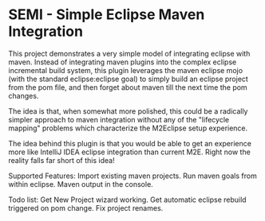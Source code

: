 SEMI - Simple Eclipse Maven Integration
====

This project demonstrates a very simple model of integrating eclipse with maven.  Instead of integrating maven plugins into the complex eclipse incremental build system, this plugin leverages the maven eclipse mojo (with the standard eclipse:eclipse goal) to simply build an eclipse project from the pom file, and then forget about maven till the next time the pom changes.

The idea is that, when somewhat more polished, this could be a radically simpler approach to maven integration without any of the "lifecycle mapping" problems which characterize the M2Eclipse setup experience.  

The idea behind this plugin is that you would be able to get an experience more like IntelliJ IDEA eclipse integration than current M2E.  Right now the reality falls far short of this idea!

Supported Features:
Import existing maven projects.
Run maven goals from within eclipse.
Maven output in the console.

Todo list:
Get New Project wizard working.
Get automatic eclipse rebuild triggered on pom change.
Fix project renames.
